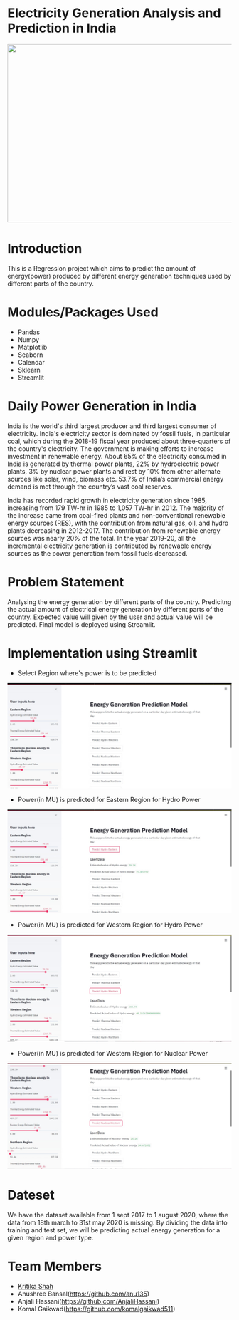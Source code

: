 # Electricity Generation Analysis and Prediction in India
<p align="center">
  <img width="700" height="400" src="https://cdn-images-1.medium.com/max/1600/1*60gs-SFYyooZZBxatuoNJw.jpeg">
</p>

# Introduction
This is a Regression project which aims to predict the amount of energy(power) produced by different energy generation techniques used by different parts of the country.

# Modules/Packages Used
* Pandas
* Numpy
* Matplotlib
* Seaborn
* Calendar
* Sklearn
* Streamlit

# Daily Power Generation in India
India is the world's third largest producer and third largest consumer of electricity. India's electricity sector is dominated by fossil fuels, in particular coal, which during the 2018-19 fiscal year produced about three-quarters of the country's electricity. The government is making efforts to increase investment in renewable energy. About 65% of the electricity consumed in India is generated by thermal power plants, 22% by hydroelectric power plants, 3% by nuclear power plants and rest by 10% from other alternate sources like solar, wind, biomass etc. 53.7% of India’s commercial energy demand is met through the country’s vast coal reserves.

India has recorded rapid growth in electricity generation since 1985, increasing from 179 TW-hr in 1985 to 1,057 TW-hr in 2012. The majority of the increase came from coal-fired plants and non-conventional renewable energy sources (RES), with the contribution from natural gas, oil, and hydro plants decreasing in 2012-2017. The contribution from renewable energy sources was nearly 20% of the total. In the year 2019-20, all the incremental electricity generation is contributed by renewable energy sources as the power generation from fossil fuels decreased.

# Problem Statement
Analysing the energy generation by different parts of the country. Predicitng the actual amount of electrical energy generation by different parts of the country. Expected value will given by the user and actual value will be predicted. Final model is deployed using Streamlit.

# Implementation using Streamlit

* Select Region where's power is to be predicted 
<p align="center">
  <img src="https://github.com/SheCodes-IEEE-CIS-GHRCE/Electricity-Generation-Analysis-and-Prediction-in-India/blob/main/SCREENSHOTS/pic1.jpeg">
</p>

* Power(in MU) is predicted for Eastern Region for Hydro Power
<p align="center">
  <img src="https://github.com/SheCodes-IEEE-CIS-GHRCE/Electricity-Generation-Analysis-and-Prediction-in-India/blob/main/SCREENSHOTS/pic2.jpeg">
</p>

* Power(in MU) is predicted for Western Region for Hydro Power
<p align="center">
  <img src="https://github.com/SheCodes-IEEE-CIS-GHRCE/Electricity-Generation-Analysis-and-Prediction-in-India/blob/main/SCREENSHOTS/pic3.jpeg">
</p>

* Power(in MU) is predicted for Western Region for Nuclear Power
<p align="center">
  <img src="https://github.com/SheCodes-IEEE-CIS-GHRCE/Electricity-Generation-Analysis-and-Prediction-in-India/blob/main/SCREENSHOTS/pic4.jpeg">
</p>


# Dateset
We have the dataset available from  1 sept 2017 to 1 august 2020, where the data from 18th march to 31st may 2020 is missing. By dividing the data into training and test set, we will be predicting actual energy generation for a given region and power type.

# Team Members
* [Kritika Shah](https://github.com/kritikashah20)
* Anushree Bansal(https://github.com/anu135)
* Anjali Hassani(https://github.com/AnjaliHassani)
* Komal Gaikwad(https://github.com/komalgaikwad511)

